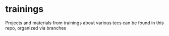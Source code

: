 # trainings
Projects and materials from trainings about various tecs can be found in this repo, organized via branches
